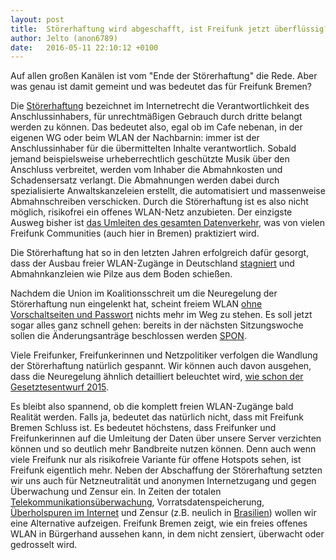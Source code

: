 ```yaml
---
layout: post
title:  Störerhaftung wird abgeschafft, ist Freifunk jetzt überflüssig?
author: Jelto (anon6789)
date:   2016-05-11 22:10:12 +0100
---
```

Auf allen großen Kanälen ist vom "Ende der Störerhaftung" die Rede. Aber was genau ist damit gemeint und was bedeutet das für Freifunk Bremen?


Die [Störerhaftung](https://de.wikipedia.org/wiki/St%C3%B6rerhaftung#Internetrecht) bezeichnet im Internetrecht die Verantwortlichkeit des Anschlussinhabers, für unrechtmäßigen Gebrauch durch dritte belangt werden zu können.
Das bedeutet also, egal ob im Cafe nebenan, in der eigenen WG oder beim WLAN der Nachbarnin: immer ist der Anschlussinhaber für die übermittelten Inhalte verantwortlich.
Sobald jemand beispielsweise urheberrechtlich geschützte Musik über den Anschluss verbreitet, werden vom Inhaber die Abmahnkosten und Schadensersatz verlangt.
Die Abmahnungen werden dabei durch spezialisierte Anwaltskanzeleien erstellt, die automatisiert und massenweise Abmahnschreiben verschicken.
Durch die Störerhaftung ist es also nicht möglich, risikofrei ein offenes WLAN-Netz anzubieten. Der einzigste Ausweg bisher ist [das Umleiten des gesamten Datenverkehr](/technik.html), was von vielen Freifunk Communities (auch hier in Bremen) praktiziert wird.


Die Störerhaftung hat so in den letzten Jahren erfolgreich dafür gesorgt, dass der Ausbau freier WLAN-Zugänge in Deutschland [stagniert](https://www.deutschlandfunk.de/wlan-extrem-wenig-offene-netze-in-deutschland.697.de.html?dram:article_id=302226) und Abmahnkanzleien wie Pilze aus dem Boden schießen. 


Nachdem die Union im Koalitionsschreit um die Neuregelung der Störerhaftung nun eingelenkt hat, scheint freiem WLAN [ohne Vorschaltseiten und Passwort](https://freifunkstattangst.de/2016/01/26/wlan-stoererhaftung-eine-vorschaltseite-und-die-rechtstreueerklaerung-ist-keine-loesung/) nichts mehr im Weg zu stehen.
Es soll jetzt sogar alles ganz schnell gehen: bereits in der nächsten Sitzungswoche sollen die Änderungsanträge beschlossen werden [SPON](http://www.spiegel.de/netzwelt/netzpolitik/stoererhaftung-union-und-spd-einigen-sich-auf-wlan-gesetz-a-1091731.html).


Viele Freifunker, Freifunkerinnen und Netzpolitiker verfolgen die Wandlung der Störerhaftung natürlich gespannt. Wir können auch davon ausgehen, dass die Neuregelung ähnlich detailliert beleuchtet wird, [wie schon der Gesetztesentwurf 2015](https://freifunkstattangst.de/2015/12/03/fauler-kompromiss-beim-wlan-gesetz-bundestag-muss-wlan-stoererhaftung-endlich-ganz-abschaffen/).

Es bleibt also spannend, ob die komplett freien WLAN-Zugänge bald Realität werden. Falls ja, bedeutet das natürlich nicht, dass mit Freifunk Bremen Schluss ist.
Es bedeutet höchstens, dass Freifunker und Freifunkerinnen auf die Umleitung der Daten über unsere Server verzichten können und so deutlich mehr Bandbreite nutzen können.
Denn auch wenn viele Freifunk nur als risikofreie Variante für offene Hotspots sehen, ist Freifunk eigentlich mehr. 
Neben der Abschaffung der Störerhaftung setzten wir uns auch für Netzneutralität und anonymen Internetzugang und gegen Überwachung und Zensur ein.
In Zeiten der totalen [Telekommunikationsüberwachung](https://netzpolitik.org/2015/netzpolitischer-wochenrueckblick-kw-23-happy-snowden-und-danke-edward/), Vorratsdatenspeicherung, [Überholspuren im Internet](https://netzpolitik.org/2015/t-mobile-usa-greift-netzneutralitaet-an-ueberholspur-fuer-hollywood/) und Zensur  (z.B. neulich in [Brasilien](https://www.heise.de/newsticker/meldung/WhatsApp-soll-fuer-drei-Tage-in-Brasilien-blockiert-werden-3195807.html)) wollen wir eine Alternative aufzeigen.
Freifunk Bremen zeigt, wie ein freies offenes WLAN in Bürgerhand aussehen kann, in dem nicht zensiert, überwacht oder gedrosselt wird. 
